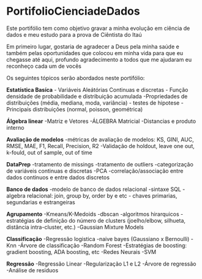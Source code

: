 # PortifolioCienciadeDados

Este portifólio tem como objetivo gravar a minha evolução em ciência de dados e meu estudo para a prova de Ciêntista do Itaú

Em primeiro lugar, gostaria de agradecer a Deus pela minha saúde e também pelas oportunidades que colocou em minha vida para que eu chegasse até aqui, profundo agradecimento a todos que me ajudaram eu reconheço cada um de vocês

Os seguintes tópicos serão abordados neste portifólio:

**Estatística Basíca**
    - Variáveis Aleátórias Continuas e discretas
    - Função densidade de probabilidade e distribuição acumulada
    -Propriedades de distribuições (média, mediana, moda, variância)
    - testes de hipotese
    -Principais distribuições (normal, poisson, geométrica)

**Álgebra linear**
    -Matriz e Vetores
    -ÁLGEBRA Matricial
    -Distancias e produto interno

**Avaliação de modelos**
    -métricas de avaliação de modelos: KS, GINI, AUC, RMSE, MAE, F1, Recall, Precision, R2
    -Validação de holdout, leave one out, k-fould, out of sample, out of time
    
**DataPrep**
    -tratamento de missings
    -tratamento de outliers
    -categorização de variáveis continuas e discretas
    -PCA
    -correlação/associação entre dados continuos e entre dados discretos

**Banco de dados**
    -modelo de banco de dados relacional
    -sintaxe SQL
    -algebra relacional: join, group by, order by e etc
    - chaves primarias, segundarias e estrangeiras

**Agrupamento**
    -Kmeans/K-Medoids
    -dbscan
    -algoritmos hirarquicos
    -estratégias de definição do número de clusters (joelho/elbow, silhueta, distância  intra-cluster, etc.)
    -Gaussian Mixture Models

**Classificação**
   -Regressão logistica
   -naive bayes (Gaussiano x Bernoulli)
   -Knn
   -Árvore de classificação
   -Random Forest
   -Estratégias de boosting: gradient boosting, ADA boosting, etc
   -Redes Neurais
   -SVM

**Regressão**
  -Regressão Linear
  -Regularização L1 e L2
  -Árvore de regressão
  -Análise de residuos

  
